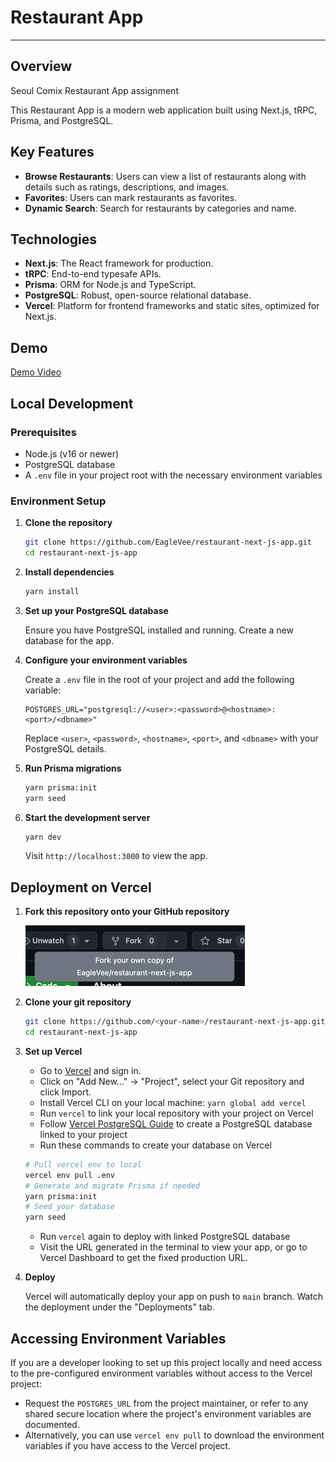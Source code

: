 # Restaurant App

---

## Overview

Seoul Comix Restaurant App assignment

This Restaurant App is a modern web application built using Next.js, tRPC, Prisma, and PostgreSQL.

## Key Features

-   **Browse Restaurants**: Users can view a list of restaurants along with details such as ratings, descriptions, and images.
-   **Favorites**: Users can mark restaurants as favorites.
-   **Dynamic Search**: Search for restaurants by categories and name.

## Technologies

-   **Next.js**: The React framework for production.
-   **tRPC**: End-to-end typesafe APIs.
-   **Prisma**: ORM for Node.js and TypeScript.
-   **PostgreSQL**: Robust, open-source relational database.
-   **Vercel**: Platform for frontend frameworks and static sites, optimized for Next.js.

## Demo

[Demo Video](https://youtu.be/X3E_bSNkiUc)

## Local Development

### Prerequisites

-   Node.js (v16 or newer)
-   PostgreSQL database
-   A `.env` file in your project root with the necessary environment variables

### Environment Setup

1. **Clone the repository**

    ```bash
    git clone https://github.com/EagleVee/restaurant-next-js-app.git
    cd restaurant-next-js-app
    ```

2. **Install dependencies**

    ```bash
    yarn install
    ```

3. **Set up your PostgreSQL database**

    Ensure you have PostgreSQL installed and running. Create a new database for the app.

4. **Configure your environment variables**

    Create a `.env` file in the root of your project and add the following variable:

    ```plaintext
    POSTGRES_URL="postgresql://<user>:<password>@<hostname>:<port>/<dbname>"
    ```

    Replace `<user>`, `<password>`, `<hostname>`, `<port>`, and `<dbname>` with your PostgreSQL details.

5. **Run Prisma migrations**

    ```bash
    yarn prisma:init
    yarn seed
    ```

6. **Start the development server**

    ```bash
    yarn dev
    ```

    Visit `http://localhost:3000` to view the app.

## Deployment on Vercel

1. **Fork this repository onto your GitHub repository**

    ![fork.png](docs/fork.png)

2. **Clone your git repository**

    ```bash
    git clone https://github.com/<your-name>/restaurant-next-js-app.git
    cd restaurant-next-js-app
    ```

3. **Set up Vercel**

    - Go to [Vercel](https://vercel.com) and sign in.
    - Click on "Add New..." -> "Project", select your Git repository and click Import.
    - Install Vercel CLI on your local machine: `yarn global add vercel`
    - Run `vercel` to link your local repository with your project on Vercel
    - Follow [Vercel PostgreSQL Guide](https://vercel.com/docs/storage/vercel-postgres/quickstart#create-a-postgres-database) to create a PostgreSQL database linked to your project
    - Run these commands to create your database on Vercel

    ```bash
    # Pull vercel env to local
    vercel env pull .env
    # Generate and migrate Prisma if needed
    yarn prisma:init
    # Seed your database
    yarn seed
    ```

    - Run `vercel` again to deploy with linked PostgreSQL database
    - Visit the URL generated in the terminal to view your app, or go to Vercel Dashboard to get the fixed production URL.

4. **Deploy**

    Vercel will automatically deploy your app on push to `main` branch. Watch the deployment under the "Deployments" tab.

## Accessing Environment Variables

If you are a developer looking to set up this project locally and need access to the pre-configured environment variables without access to the Vercel project:

-   Request the `POSTGRES_URL` from the project maintainer, or refer to any shared secure location where the project's environment variables are documented.
-   Alternatively, you can use `vercel env pull` to download the environment variables if you have access to the Vercel project.
